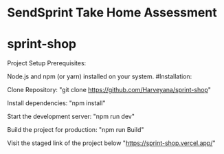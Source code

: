 # SendSprint Take Home Assessment
# sprint-shop 

Project Setup
Prerequisites:

Node.js and npm (or yarn) installed on your system.
#Installation:

Clone Repository:
"git clone https://github.com/Harveyana/sprint-shop"

Install dependencies:
"npm install"

Start the development server:
"npm run dev"

Build the project for production:
"npm run Build"

Visit the staged link of the project below
"https://sprint-shop.vercel.app/"
